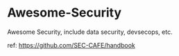 # Awesome-Security
Awesome Security, include data security, devsecops, etc.

ref: https://github.com/SEC-CAFE/handbook
